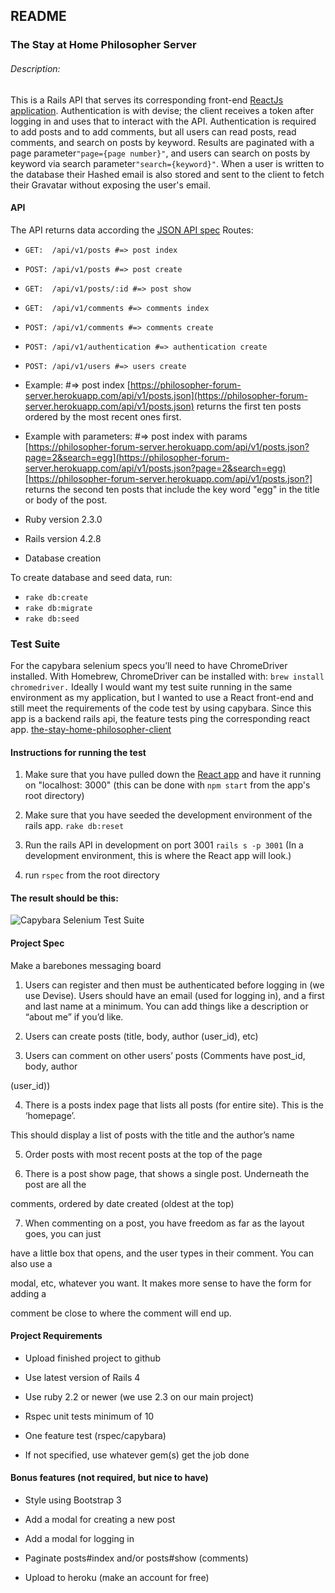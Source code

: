 ## README

### The Stay at Home Philosopher Server

###### Description:
This is a Rails API that serves its corresponding front-end [ReactJs application](https://the-stay-at-home-philosopher.herokuapp.com/). Authentication is with devise; the client receives a token after logging in and uses that to interact with the API. Authentication is required to add posts and to add comments, but all users can read posts, read comments, and search on posts by keyword. Results are paginated with a page parameter```"page={page number}"```, and users can search on posts by keyword via search parameter```"search={keyword}"```. When a user is written to the database their Hashed email is also stored and sent to the client to fetch their
Gravatar without exposing the user's email.

#### API
The API returns data according the [JSON API spec](http://jsonapi.org/)
Routes:

* ```GET:  /api/v1/posts #=> post index```
* ```POST: /api/v1/posts #=> post create```
* ```GET:  /api/v1/posts/:id #=> post show```
* ```GET:  /api/v1/comments #=> comments index```
* ```POST: /api/v1/comments #=> comments create```
* ```POST: /api/v1/authentication #=> authentication create```
* ```POST: /api/v1/users #=> users create```
* Example: #=> post index
[https://philosopher-forum-server.herokuapp.com/api/v1/posts.json](https://philosopher-forum-server.herokuapp.com/api/v1/posts.json) returns the first ten posts ordered by the most recent ones first.
* Example with parameters: #=> post index with params
[https://philosopher-forum-server.herokuapp.com/api/v1/posts.json?page=2&search=egg](https://philosopher-forum-server.herokuapp.com/api/v1/posts.json?page=2&search=egg)
[https://philosopher-forum-server.herokuapp.com/api/v1/posts.json?] returns the second ten posts that include the key word "egg" in the title or body of the post.

* Ruby version
2.3.0

* Rails version
4.2.8

* Database creation

To create database and seed data, run:
* ```rake db:create```
* ```rake db:migrate```
* ```rake db:seed```

### Test Suite

For the capybara selenium specs you’ll need to have ChromeDriver installed.
With Homebrew, ChromeDriver can be installed with: ```brew install chromedriver.```
Ideally I would want my test suite running in the same environment as my application,
but I wanted to use a React front-end and still meet the requirements of the code
test by using capybara. Since this app is a backend rails api, the feature tests
ping the corresponding react app. [the-stay-home-philosopher-client](https://the-stay-at-home-philosopher.herokuapp.com)

#### Instructions for running the test
1) Make sure that you have pulled down the [React app](https://github.com/chadellison/the-stay-at-home-philosopher-client)
and have it running on "localhost: 3000" (this can be done with ```npm start``` from the app's root directory)

2) Make sure that you have seeded the development environment of the rails app. ```rake db:reset```

3) Run the rails API in development on port 3001 ```rails s -p 3001``` (In a development environment, this is where the React app will look.)

4) run ```rspec``` from the root directory

#### The result should be this:

![Capybara Selenium Test Suite](https://media.giphy.com/media/3og0IL5qbzaF5r64bC/giphy.gif)

#### Project Spec

Make a barebones messaging board

1. Users can register and then must be authenticated before logging in (we use Devise).
Users should have an email (used for logging in), and a first and last name at a minimum.
You can add things like a description or “about me” if you’d like.

2. Users can create posts (title, body, author (user_id), etc)

3. Users can comment on other users’ posts (Comments have post_id, body, author

(user_id))

4. There is a posts index page that lists all posts (for entire site). This is the ‘homepage’.

This should display a list of posts with the title and the author’s name

5. Order posts with most recent posts at the top of the page

6. There is a post show page, that shows a single post. Underneath the post are all the

comments, ordered by date created (oldest at the top)

7. When commenting on a post, you have freedom as far as the layout goes, you can just

have a little box that opens, and the user types in their comment. You can also use a

modal, etc, whatever you want. It makes more sense to have the form for adding a

comment be close to where the comment will end up.

#### Project Requirements

* Upload finished project to github

* Use latest version of Rails 4

* Use ruby 2.2 or newer (we use 2.3 on our main project)

* Rspec unit tests minimum of 10

* One feature test (rspec/capybara)

* If not specified, use whatever gem(s) get the job done

#### Bonus features (not required, but nice to have)

* Style using Bootstrap 3

* Add a modal for creating a new post

* Add a modal for logging in

* Paginate posts#index and/or posts#show (comments)

* Upload to heroku (make an account for free)
